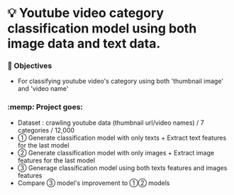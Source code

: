 # :bulb: Youtube video category classification model using both image data and text data. 

### :dart: Objectives
- For classifying youtube video's category using both 'thumbnail image' and 'video name' 

### :memp: Project goes: 
- Dataset : crawling youtube data (thumbnail url/video names) /  7 categories / 12,000   
- ① Generate classification model with only texts + Extract text features for the last model  
- ② Generate classification model with only images  + Extract image features for the last model  
- ③ Generage classification model using both texts features and images features 
- Compare ③ model's improvement to ①② models
